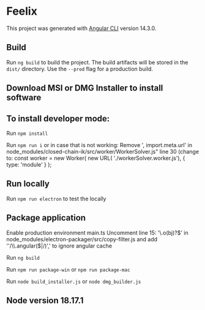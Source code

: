 # Feelix

This project was generated with [Angular CLI](https://github.com/angular/angular-cli) version 14.3.0.

## Build

Run `ng build` to build the project. The build artifacts will be stored in the `dist/` directory. Use the `--prod` flag for a production build.


## Download MSI or DMG Installer to install software 

## To install developer mode:

Run `npm install`

Run `npm run i` or in case that is not working:
Remove ', import.meta.url' in node_modules/closed-chain-ik/src/worker/WorkerSolver.js" line 30 (change to: const worker = new Worker( new URL( './workerSolver.worker.js'), { type: 'module' } );


## Run locally 

Run `npm run electron` to test the locally

## Package application

Enable production environment main.ts 
Uncomment line 15: '\\.o(bj)?$' in node_modules/electron-packager/src/copy-filter.js and add ''/\\.angular($|/)',' to ignore angular cache

Run `ng build`

Run `npm run package-win` or `npm run package-mac`

Run `node build_installer.js` or `node dmg_builder.js`

## Node version 18.17.1



